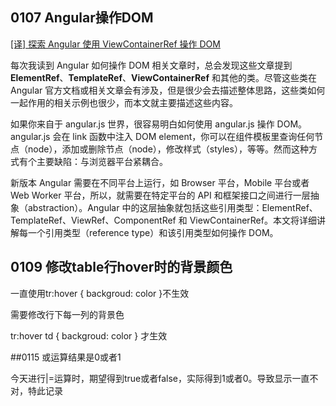 ## 0107 Angular操作DOM

[[译] 探索 Angular 使用 ViewContainerRef 操作 DOM](https://segmentfault.com/a/1190000013860896)

每次我读到 Angular 如何操作 DOM 相关文章时，总会发现这些文章提到 **ElementRef**、**TemplateRef**、**ViewContainerRef** 和其他的类。尽管这些类在 Angular 官方文档或相关文章会有涉及，但是很少会去描述整体思路，这些类如何一起作用的相关示例也很少，而本文就主要描述这些内容。

如果你来自于 angular.js 世界，很容易明白如何使用 angular.js 操作 DOM。angular.js 会在 link 函数中注入 DOM element，你可以在组件模板里查询任何节点（node），添加或删除节点（node），修改样式（styles），等等。然而这种方式有个主要缺陷：与浏览器平台紧耦合。

新版本 Angular 需要在不同平台上运行，如 Browser 平台，Mobile 平台或者 Web Worker 平台，所以，就需要在特定平台的 API 和框架接口之间进行一层抽象（abstraction）。Angular 中的这层抽象就包括这些引用类型：ElementRef、TemplateRef、ViewRef、ComponentRef 和 ViewContainerRef。本文将详细讲解每一个引用类型（reference type）和该引用类型如何操作 DOM。

## 0109 修改table行hover时的背景颜色

一直使用tr:hover { backgroud: color }不生效

需要修改行下每一列的背景色

tr:hover td { backgroud: color } 才生效

##0115 或运算结果是0或者1

今天进行|=运算时，期望得到true或者false，实际得到1或者0。导致显示一直不对，特此记录

